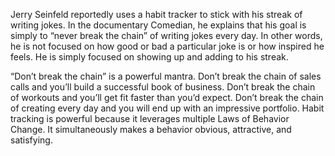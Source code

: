 Jerry Seinfeld reportedly uses a habit tracker to stick with his streak
of writing jokes. In the documentary Comedian, he explains that his
goal is simply to “never break the chain” of writing jokes every day. In
other words, he is not focused on how good or bad a particular joke is
or how inspired he feels. He is simply focused on showing up and
adding to his streak.

“Don’t break the chain” is a powerful mantra. Don’t break the chain
of sales calls and you’ll build a successful book of business. Don’t
break the chain of workouts and you’ll get fit faster than you’d expect.
Don’t break the chain of creating every day and you will end up with
an impressive portfolio. Habit tracking is powerful because it leverages
multiple Laws of Behavior Change. It simultaneously makes a
behavior obvious, attractive, and satisfying.